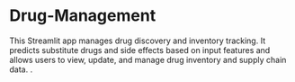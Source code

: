 
# Drug-Management
This Streamlit app manages drug discovery and inventory tracking. It predicts substitute drugs and side effects based on input features and allows users to view, update, and manage drug inventory and supply chain data.
.

